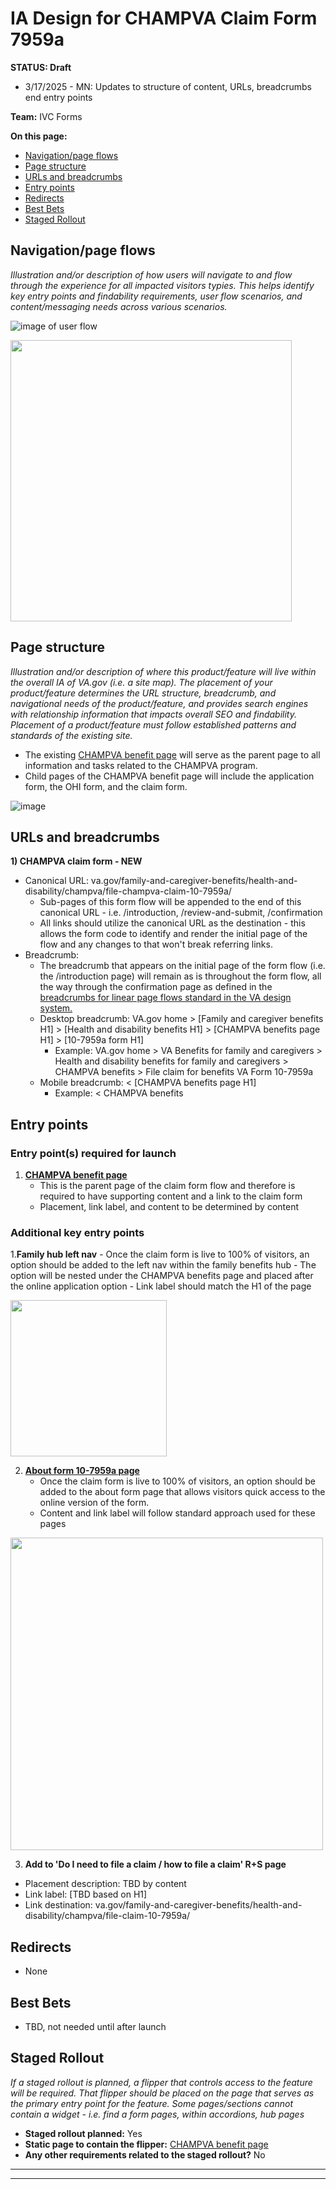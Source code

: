 # IA Design for CHAMPVA Claim Form 7959a
**STATUS: Draft**
- 3/17/2025 - MN: Updates to structure of content, URLs, breadcrumbs end entry points

  
**Team:** IVC Forms

**On this page:**
- [Navigation/page flows](#flows)
- [Page structure](#map)
- [URLs and breadcrumbs](#url)
- [Entry points](#nav)
- [Redirects](#redirects)
- [Best Bets](#bestbets)
- [Staged Rollout](#stagedrollout)


## <a name="flows"></a>Navigation/page flows <br>
*Illustration and/or description of how users will navigate to and flow through the experience for all impacted visitors typies. This helps identify key entry points and findability requirements, user flow scenarios, and content/messaging needs across various scenarios.*

![image of user flow](https://github.com/user-attachments/assets/2b237d4b-05b7-4087-950f-290eaa40da89)

<img src="https://github.com/user-attachments/assets/f0bc0605-dbfb-4cec-bf3d-c95b3751e08c" width="450">

## <a name="map"></a>Page structure<br>
*Illustration and/or description of where this product/feature will live within the overall IA of VA.gov (i.e. a site map). The placement of your product/feature determines the URL structure, breadcrumb, and navigational needs of the product/feature, and provides search engines with relationship information that impacts overall SEO and findability. Placement of a product/feature must follow established patterns and standards of the existing site.*

- The existing [CHAMPVA benefit page](https://www.va.gov/family-and-caregiver-benefits/health-and-disability/champva/) will serve as the parent page to all information and tasks related to the CHAMPVA program.
- Child pages of the CHAMPVA benefit page will include the application form, the OHI form, and the claim form.

![image](https://github.com/user-attachments/assets/7c3ac1f4-32e2-441d-8c98-c2bddbb3c80d)


## <a name="url"></a>URLs and breadcrumbs

**1) CHAMPVA claim form - NEW**
- Canonical URL: va.gov/family-and-caregiver-benefits/health-and-disability/champva/file-champva-claim-10-7959a/
  - Sub-pages of this form flow will be appended to the end of this canonical URL - i.e. /introduction, /review-and-submit, /confirmation
  - All links should utilize the canonical URL as the destination - this allows the form code to identify and render the initial page of the flow and any changes to that won't break referring links.
- Breadcrumb:
  - The breadcrumb that appears on the initial page of the form flow (i.e. the /introduction page) will remain as is throughout the form flow, all the way through the confirmation page as defined in the [breadcrumbs for linear page flows standard in the VA design system.](https://design.va.gov/components/breadcrumbs#breadcrumbs-for-linear-page-flows)  
  - Desktop breadcrumb: VA.gov home > [Family and caregiver benefits H1] > [Health and disability benefits H1] > [CHAMPVA benefits page H1] > [10-7959a form H1]
    - Example: VA.gov home > VA Benefits for family and caregivers > Health and disability benefits for family and caregivers > CHAMPVA benefits > File claim for benefits VA Form 10-7959a
  - Mobile breadcrumb: <  [CHAMPVA benefits page H1]
    - Example: < CHAMPVA benefits 


## <a name="nav"></a>Entry points <br>

    
### Entry point(s) required for launch

1. **[CHAMPVA benefit page](https://www.va.gov/family-and-caregiver-benefits/health-and-disability/champva/)**
    - This is the parent page of the claim form flow and therefore is required to have supporting content and a link to the claim form
    - Placement, link label, and content to be determined by content

### Additional key entry points

1.**Family hub left nav**
    - Once the claim form is live to 100% of visitors, an option should be added to the left nav within the family benefits hub
    - The option will be nested under the CHAMPVA benefits page and placed after the online application option
    - Link label should match the H1 of the page

<img src="https://github.com/user-attachments/assets/ef88ebc4-db99-4d82-b989-7b68fb3a1e0b" width="250">


2. **[About form 10-7959a page](https://www.va.gov/find-forms/about-form-10-7959a/)**
   - Once the claim form is live to 100% of visitors, an option should be added to the about form page that allows visitors quick access to the online version of the form.
   - Content and link label will follow standard approach used for these pages

<img src="https://github.com/department-of-veterans-affairs/va.gov-team/assets/122126772/dd64f177-31d5-4466-ad21-7b3bdc5e2021" width="500">


3. **Add to 'Do I need to file a claim / how to file a claim' R+S page**
  - Placement description: TBD by content
  - Link label: [TBD based on H1]
  - Link destination: va.gov/family-and-caregiver-benefits/health-and-disability/champva/file-claim-10-7959a/


## <a name="redirects"></a>Redirects <br>

- None


## <a name="bestbets"></a>Best Bets<br>

- TBD, not needed until after launch    

## <a name="stagedrollout"></a>Staged Rollout<br>
*If a staged rollout is planned, a flipper that controls access to the feature will be required. That flipper should be placed on the page that serves as the primary entry point for the feature. 
Some pages/sections cannot contain a widget - i.e. find a form pages, within accordions, hub pages*

- **Staged rollout planned:**  Yes
- **Static page to contain the flipper:**  [CHAMPVA benefit page](https://www.va.gov/family-and-caregiver-benefits/health-and-disability/champva/)
- **Any other requirements related to the staged rollout?** No




<hr>
<hr>
